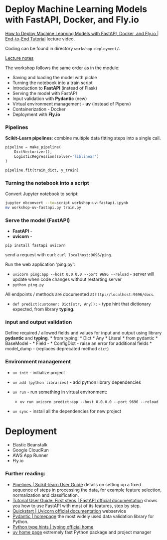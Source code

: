 # Deploy Machine Learning Models with FastAPI, Docker, and Fly.io  
  
[How to Deploy Machine Learning Models with FastAPI, Docker, and Fly.io | End-to-End Tutorial](https://www.youtube.com/watch?v=jzGzw98Eikk) lecture video.  
  
Coding can be found in directory `workshop-deployment/`.  
  
[Lecture notes](https://github.com/DataTalksClub/machine-learning-zoomcamp/tree/master/05-deployment/workshop)  

The workshop follows the same order as in the module:  
  
* Saving and loading the model with pickle  
* Turning the notebook into a train script  
* Introduction to **FastAPI** (instead of Flask)  
* Serving the model with FastAPI  
* Input validation with **Pydantic** (new)  
* Virtual environment management - **uv** (instead of Pipenv)  
* Containerization - Docker  
* Deployment with **Fly.io**  

### Pipelines

**Scikit-Learn pipelines**: combine multiple data fitting steps into a single call.

```PYTHON
pipeline = make_pipeline(
    DictVectorizer(),
    LogisticRegression(solver='liblinear')
)

pipeline.fit(train_dict, y_train)
```

### Turning the notebook into a script

Convert Jupyter notebook to script:  
```BASH
jupyter nbconvert --to=script workshop-uv-fastapi.ipynb
mv workshop-uv-fastapi.py train.py
```
  
### Serve the model (FastAPI)  
  
* **FastAPI** - 
* **uvicorn** - 

`pip install fastapi uvicorn`

send a request with curl: `curl localhost:9696/ping`.

Run the web application 'ping.py':
 * `uvicorn ping:app --host 0.0.0.0 --port 9696 --reload` - server will update when code changes without restarting server
 * `python ping.py`



All endpoints / methods are documented at `http://localhost:9696/docs`.


* `def predict(customer: Dict[str, Any]):` - type hint that dictionary expected, from library **typing**.

### **input and output validation**

Define required / allowed fields and values for input and output using library **pydantic** and **typing**.
    * from typing:
        * Dict
        * Any
        * Literal
    * from pydantic 
        * BaseModel - 
        * Field - 
        * ConfigDict - raise an error for additional fields
        * model_dump - (replaces deprecated method `dict`)


### **Environment management**  

* `uv init` - initialize project  
* `uv add [python libraries]` - add python library dependencies  

* `uv run` - run something in virtual environment:  
    * `uv run uvicorn predict:app --host 0.0.0.0 --port 9696 --reload`
  
* `uv sync` - install all the dependencies for new project  

# Deployment

* Elastic Beanstalk
* Google CloudRun
* AWS App Runner
* Fly.io

### Further reading:  
* [Pipelines | Scikit-learn User Guide](https://scikit-learn.org/stable/modules/compose.html#pipeline) details on setting up a fixed sequence of steps in processing the data, for example feature selection, normalization and classification.  
* [Tutorial User Guide: First steps | FastAPI official documentation](https://fastapi.tiangolo.com/tutorial/first-steps/#alternative-api-docs) shows you how to use FastAPI with most of its features, step by step.  
* [Quickstart | Uvicorn official documentation](https://uvicorn.dev/#quickstart) webservice
* [Pydantic | homepage](https://docs.pydantic.dev/latest/) the most widely used data validation library for Python.
* [Python type hints | typing  official home](https://docs.python.org/3/library/typing.html)  
* [uv home page](https://docs.astral.sh/uv/) extremely fast Python package and project manager  